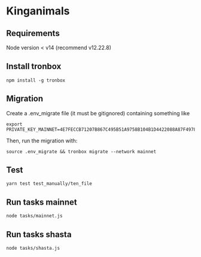 # Kinganimals

## Requirements
Node version < v14 (recommend v12.22.8)

## Install tronbox
```
npm install -g tronbox
```

## Migration
Create a .env_migrate file (it must be gitignored) containing something like

```
export PRIVATE_KEY_MAINNET=4E7FECCB71207B867C495B51A9758B104B1D4422088A87F4978BE64636656243
```

Then, run the migration with:
```
source .env_migrate && tronbox migrate --network mainnet
```

## Test 
```
yarn test test_manually/ten_file
```

## Run tasks mainnet
```
node tasks/mainnet.js
```

## Run tasks shasta
```
node tasks/shasta.js
```

